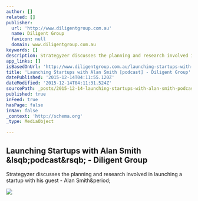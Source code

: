 ```yaml
---
author: []
related: []
publisher:
  url: 'http://www.diligentgroup.com.au'
  name: Diligent Group
  favicon: null
  domain: www.diligentgroup.com.au
keywords: []
description: Strategyzer discusses the planning and research involved in launching a startup with his guest - Alan Smith.
app_links: []
isBasedOnUrl: 'http://www.diligentgroup.com.au/launching-startups-with-alan-smith-podcast/'
title: 'Launching Startups with Alan Smith [podcast] - Diligent Group'
datePublished: '2015-12-14T04:11:55.120Z'
dateModified: '2015-12-14T04:11:31.524Z'
sourcePath: _posts/2015-12-14-launching-startups-with-alan-smith-podcast-diligent-grou.md
published: true
inFeed: true
hasPage: false
inNav: false
_context: 'http://schema.org'
_type: MediaObject

---
```

<article style=""><h1>Launching Startups with Alan Smith &amp;lsqb;podcast&amp;rsqb; - Diligent Group</h1><p>Strategyzer discusses the planning and research involved in launching a startup with his guest - Alan Smith&amp;period;</p><img src="http://www.diligentgroup.com.au/wp-content/uploads/2015/11/artworks-000135946165-hyshx5-t500x500.jpg" /></article>